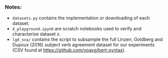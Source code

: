 ### Notes:
-    `datasets.py` contains the implementation or downloading of each dataset.
-    `X_playground.ipynb` are scratch notebooks used to verify and characterize dataset `X`.
-    `lgd_sva/` contains the script to subsample the full Linzen, Goldberg and Dupoux (2016) subject verb agreement dataset for our experiments (CSV found at https://github.com/yoavg/bert-syntax).

